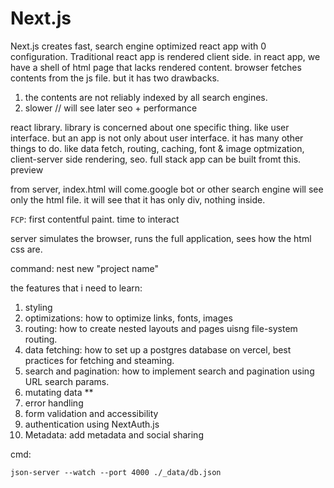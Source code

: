 # Next.js

Next.js creates fast, search engine optimized react app with 0 configuration. Traditional react app is rendered client side. in react app, we have a shell of html page that lacks rendered content. browser fetches contents from the js file. but it has two drawbacks. 
1. the contents are not reliably indexed by all search engines.
2. slower // will see later 
seo + performance

react library. 
library is concerned about one specific thing. like user interface. but an app is not only about user interface. it has many other things to do. like data fetch, routing, caching, font & image optmization, client-server side rendering, seo. full stack app can be built fromt this. 
preview

from server, index.html will come.google bot or other search engine will see only the html file. it will see that it has only div, nothing inside. 

`FCP`: first contentful paint. 
time to interact

server simulates the browser, runs the full application, sees how the html css are.

command: nest new "project name"


the features that i need to learn: 

1. styling
2. optimizations: how to optimize links, fonts, images
3. routing: how to create nested layouts and pages uisng file-system routing.
4. data fetching: how to set up a postgres database on vercel, best practices for fetching and steaming.
5. search and pagination: how to implement search and pagination using URL search params.
6. mutating data **
7. error handling
8. form validation and accessibility
9. authentication using NextAuth.js
10. Metadata: add metadata and social sharing

cmd:
```
json-server --watch --port 4000 ./_data/db.json
```